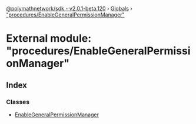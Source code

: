 [@polymathnetwork/sdk - v2.0.1-beta.120](../README.md) › [Globals](../globals.md) › ["procedures/EnableGeneralPermissionManager"](_procedures_enablegeneralpermissionmanager_.md)

# External module: "procedures/EnableGeneralPermissionManager"

## Index

### Classes

- [EnableGeneralPermissionManager](../classes/_procedures_enablegeneralpermissionmanager_.enablegeneralpermissionmanager.md)
